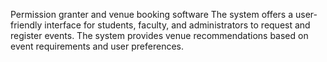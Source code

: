 Permission granter and venue booking software
The system offers a user-friendly interface for students, faculty, and administrators to request and register events. The system provides venue recommendations based on event requirements and user preferences.
